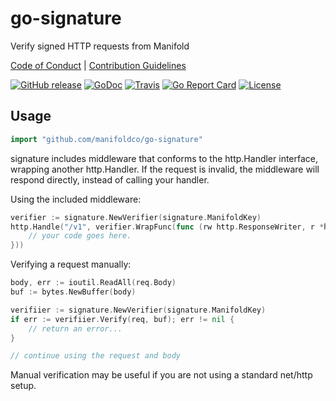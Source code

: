 # go-signature

Verify signed HTTP requests from Manifold

[Code of Conduct](./.github/CONDUCT.md) |
[Contribution Guidelines](./.github/CONTRIBUTING.md)

[![GitHub release](https://img.shields.io/github/tag/manifoldco/go-signature.svg?label=latest)](https://github.com/manifoldco/go-signature/releases)
[![GoDoc](https://img.shields.io/badge/godoc-reference-blue.svg)](https://godoc.org/github.com/manifoldco/go-signature)
[![Travis](https://img.shields.io/travis/manifoldco/go-signature/master.svg)](https://travis-ci.org/manifoldco/go-signature)
[![Go Report Card](https://goreportcard.com/badge/github.com/manifoldco/go-signature)](https://goreportcard.com/report/github.com/manifoldco/go-signature)
[![License](https://img.shields.io/badge/license-BSD-blue.svg)](./LICENSE.md)

## Usage

```go
import "github.com/manifoldco/go-signature"
```

signature includes middleware that conforms to the http.Handler interface,
wrapping another http.Handler. If the request is invalid, the middleware will
respond directly, instead of calling your handler.

Using the included middleware:

```go
verifier := signature.NewVerifier(signature.ManifoldKey)
http.Handle("/v1", verifier.WrapFunc(func (rw http.ResponseWriter, r *http.Request) {
	// your code goes here.
}))
```

Verifying a request manually:

```go
body, err := ioutil.ReadAll(req.Body)
buf := bytes.NewBuffer(body)

verifiier := signature.NewVerifier(signature.ManifoldKey)
if err := verifiier.Verify(req, buf); err != nil {
	// return an error...
}

// continue using the request and body
```

Manual verification may be useful if you are not using a standard net/http
setup.
